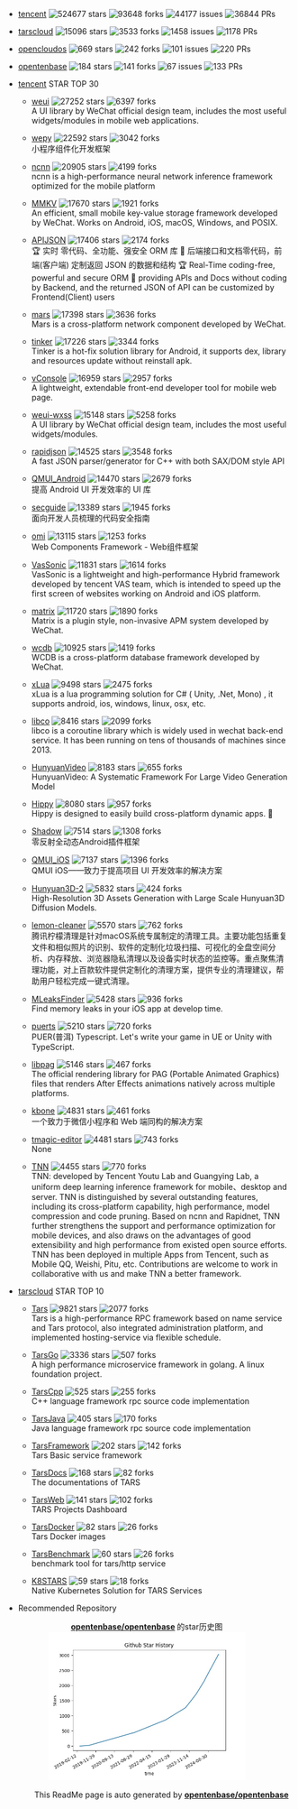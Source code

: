 
+ [tencent](https://github.com/tencent)
![524677 stars](https://img.shields.io/badge/Stars-524677-green)
![93648 forks](https://img.shields.io/badge/Forks-93648-green)
![44177 issues](https://img.shields.io/badge/Issues-44177-green)
![36844 PRs](https://img.shields.io/badge/PRs-36844-green)

+ [tarscloud](https://github.com/tarscloud)
![15096 stars](https://img.shields.io/badge/Stars-15096-green)
![3533 forks](https://img.shields.io/badge/Forks-3533-green)
![1458 issues](https://img.shields.io/badge/Issues-1458-green)
![1178 PRs](https://img.shields.io/badge/PRs-1178-green)

+ [opencloudos](https://github.com/opencloudos)
![669 stars](https://img.shields.io/badge/Stars-669-green)
![242 forks](https://img.shields.io/badge/Forks-242-green)
![101 issues](https://img.shields.io/badge/Issues-101-green)
![220 PRs](https://img.shields.io/badge/PRs-220-green)

+ [opentenbase](https://github.com/opentenbase)
![184 stars](https://img.shields.io/badge/Stars-184-green)
![141 forks](https://img.shields.io/badge/Forks-141-green)
![67 issues](https://img.shields.io/badge/Issues-67-green)
![133 PRs](https://img.shields.io/badge/PRs-133-green)



+ [tencent](https://github.com/tencent) STAR TOP 30
    
    + [weui](https://github.com/tencent/weui) 
    ![27252 stars](https://img.shields.io/badge/Stars-27252-green)
    ![6397 forks](https://img.shields.io/badge/Forks-6397-green)  
    A UI library by WeChat official design team, includes the most useful widgets/modules in mobile web applications.
    
    + [wepy](https://github.com/tencent/wepy) 
    ![22592 stars](https://img.shields.io/badge/Stars-22592-green)
    ![3042 forks](https://img.shields.io/badge/Forks-3042-green)  
    小程序组件化开发框架
    
    + [ncnn](https://github.com/tencent/ncnn) 
    ![20905 stars](https://img.shields.io/badge/Stars-20905-green)
    ![4199 forks](https://img.shields.io/badge/Forks-4199-green)  
    ncnn is a high-performance neural network inference framework optimized for the mobile platform
    
    + [MMKV](https://github.com/tencent/MMKV) 
    ![17670 stars](https://img.shields.io/badge/Stars-17670-green)
    ![1921 forks](https://img.shields.io/badge/Forks-1921-green)  
    An efficient, small mobile key-value storage framework developed by WeChat. Works on Android, iOS, macOS, Windows, and POSIX.
    
    + [APIJSON](https://github.com/tencent/APIJSON) 
    ![17406 stars](https://img.shields.io/badge/Stars-17406-green)
    ![2174 forks](https://img.shields.io/badge/Forks-2174-green)  
    🏆 实时 零代码、全功能、强安全 ORM 库 🚀 后端接口和文档零代码，前端(客户端) 定制返回 JSON 的数据和结构 🏆 Real-Time coding-free, powerful and secure ORM 🚀  providing APIs and Docs without coding by Backend, and the returned JSON of API can be customized by Frontend(Client) users
    
    + [mars](https://github.com/tencent/mars) 
    ![17398 stars](https://img.shields.io/badge/Stars-17398-green)
    ![3636 forks](https://img.shields.io/badge/Forks-3636-green)  
    Mars is a cross-platform network component  developed by WeChat.
    
    + [tinker](https://github.com/tencent/tinker) 
    ![17226 stars](https://img.shields.io/badge/Stars-17226-green)
    ![3344 forks](https://img.shields.io/badge/Forks-3344-green)  
    Tinker is a hot-fix solution library for Android, it supports dex, library and resources update without reinstall apk.
    
    + [vConsole](https://github.com/tencent/vConsole) 
    ![16959 stars](https://img.shields.io/badge/Stars-16959-green)
    ![2957 forks](https://img.shields.io/badge/Forks-2957-green)  
    A lightweight, extendable front-end developer tool for mobile web page.
    
    + [weui-wxss](https://github.com/tencent/weui-wxss) 
    ![15148 stars](https://img.shields.io/badge/Stars-15148-green)
    ![5258 forks](https://img.shields.io/badge/Forks-5258-green)  
    A UI library by WeChat official design team, includes the most useful widgets/modules.
    
    + [rapidjson](https://github.com/tencent/rapidjson) 
    ![14525 stars](https://img.shields.io/badge/Stars-14525-green)
    ![3548 forks](https://img.shields.io/badge/Forks-3548-green)  
    A fast JSON parser/generator for C++ with both SAX/DOM style API
    
    + [QMUI_Android](https://github.com/tencent/QMUI_Android) 
    ![14470 stars](https://img.shields.io/badge/Stars-14470-green)
    ![2679 forks](https://img.shields.io/badge/Forks-2679-green)  
    提高 Android UI 开发效率的 UI 库
    
    + [secguide](https://github.com/tencent/secguide) 
    ![13389 stars](https://img.shields.io/badge/Stars-13389-green)
    ![1945 forks](https://img.shields.io/badge/Forks-1945-green)  
    面向开发人员梳理的代码安全指南
    
    + [omi](https://github.com/tencent/omi) 
    ![13115 stars](https://img.shields.io/badge/Stars-13115-green)
    ![1253 forks](https://img.shields.io/badge/Forks-1253-green)  
    Web Components Framework - Web组件框架
    
    + [VasSonic](https://github.com/tencent/VasSonic) 
    ![11831 stars](https://img.shields.io/badge/Stars-11831-green)
    ![1614 forks](https://img.shields.io/badge/Forks-1614-green)  
    VasSonic is a lightweight and high-performance Hybrid framework developed by tencent VAS team, which is intended to speed up the first screen of websites working on Android and iOS platform. 
    
    + [matrix](https://github.com/tencent/matrix) 
    ![11720 stars](https://img.shields.io/badge/Stars-11720-green)
    ![1890 forks](https://img.shields.io/badge/Forks-1890-green)  
    Matrix is a plugin style, non-invasive APM system developed by WeChat.
    
    + [wcdb](https://github.com/tencent/wcdb) 
    ![10925 stars](https://img.shields.io/badge/Stars-10925-green)
    ![1419 forks](https://img.shields.io/badge/Forks-1419-green)  
    WCDB is a cross-platform database framework developed by WeChat.
    
    + [xLua](https://github.com/tencent/xLua) 
    ![9498 stars](https://img.shields.io/badge/Stars-9498-green)
    ![2475 forks](https://img.shields.io/badge/Forks-2475-green)  
    xLua is a lua programming solution for  C# ( Unity, .Net, Mono) , it supports android, ios, windows, linux, osx, etc.
    
    + [libco](https://github.com/tencent/libco) 
    ![8416 stars](https://img.shields.io/badge/Stars-8416-green)
    ![2099 forks](https://img.shields.io/badge/Forks-2099-green)  
    libco is a coroutine library which is widely used in wechat  back-end service. It has been running on tens of thousands of machines since 2013.
    
    + [HunyuanVideo](https://github.com/tencent/HunyuanVideo) 
    ![8183 stars](https://img.shields.io/badge/Stars-8183-green)
    ![655 forks](https://img.shields.io/badge/Forks-655-green)  
    HunyuanVideo: A Systematic Framework For Large Video Generation Model
    
    + [Hippy](https://github.com/tencent/Hippy) 
    ![8080 stars](https://img.shields.io/badge/Stars-8080-green)
    ![957 forks](https://img.shields.io/badge/Forks-957-green)  
    Hippy is designed to easily build cross-platform dynamic apps. 👏
    
    + [Shadow](https://github.com/tencent/Shadow) 
    ![7514 stars](https://img.shields.io/badge/Stars-7514-green)
    ![1308 forks](https://img.shields.io/badge/Forks-1308-green)  
    零反射全动态Android插件框架
    
    + [QMUI_iOS](https://github.com/tencent/QMUI_iOS) 
    ![7137 stars](https://img.shields.io/badge/Stars-7137-green)
    ![1396 forks](https://img.shields.io/badge/Forks-1396-green)  
    QMUI iOS——致力于提高项目 UI 开发效率的解决方案
    
    + [Hunyuan3D-2](https://github.com/tencent/Hunyuan3D-2) 
    ![5832 stars](https://img.shields.io/badge/Stars-5832-green)
    ![424 forks](https://img.shields.io/badge/Forks-424-green)  
    High-Resolution 3D Assets Generation with Large Scale Hunyuan3D Diffusion Models.
    
    + [lemon-cleaner](https://github.com/tencent/lemon-cleaner) 
    ![5570 stars](https://img.shields.io/badge/Stars-5570-green)
    ![762 forks](https://img.shields.io/badge/Forks-762-green)  
    腾讯柠檬清理是针对macOS系统专属制定的清理工具。主要功能包括重复文件和相似照片的识别、软件的定制化垃圾扫描、可视化的全盘空间分析、内存释放、浏览器隐私清理以及设备实时状态的监控等。重点聚焦清理功能，对上百款软件提供定制化的清理方案，提供专业的清理建议，帮助用户轻松完成一键式清理。
    
    + [MLeaksFinder](https://github.com/tencent/MLeaksFinder) 
    ![5428 stars](https://img.shields.io/badge/Stars-5428-green)
    ![936 forks](https://img.shields.io/badge/Forks-936-green)  
    Find memory leaks in your iOS app at develop time.
    
    + [puerts](https://github.com/tencent/puerts) 
    ![5210 stars](https://img.shields.io/badge/Stars-5210-green)
    ![720 forks](https://img.shields.io/badge/Forks-720-green)  
    PUER(普洱) Typescript. Let's write your game in UE or Unity with TypeScript.
    
    + [libpag](https://github.com/tencent/libpag) 
    ![5146 stars](https://img.shields.io/badge/Stars-5146-green)
    ![467 forks](https://img.shields.io/badge/Forks-467-green)  
    The official rendering library for PAG (Portable Animated Graphics) files that renders After Effects animations natively across multiple platforms.
    
    + [kbone](https://github.com/tencent/kbone) 
    ![4831 stars](https://img.shields.io/badge/Stars-4831-green)
    ![461 forks](https://img.shields.io/badge/Forks-461-green)  
    一个致力于微信小程序和 Web 端同构的解决方案
    
    + [tmagic-editor](https://github.com/tencent/tmagic-editor) 
    ![4481 stars](https://img.shields.io/badge/Stars-4481-green)
    ![743 forks](https://img.shields.io/badge/Forks-743-green)  
    None
    
    + [TNN](https://github.com/tencent/TNN) 
    ![4455 stars](https://img.shields.io/badge/Stars-4455-green)
    ![770 forks](https://img.shields.io/badge/Forks-770-green)  
    TNN: developed by Tencent Youtu Lab and Guangying Lab, a uniform deep learning inference framework for mobile、desktop and server. TNN is distinguished by several outstanding features, including its cross-platform capability, high performance, model compression and code pruning. Based on ncnn and Rapidnet, TNN further strengthens the support and performance optimization for mobile devices, and also draws on the advantages of good extensibility and high performance from existed open source efforts. TNN has been deployed in multiple Apps from Tencent, such as Mobile QQ, Weishi, Pitu, etc. Contributions are welcome to work in collaborative with us and make TNN a better framework. 
    

+ [tarscloud](https://github.com/tarscloud) STAR TOP 10
    
    + [Tars](https://github.com/tarscloud/Tars) 
    ![9821 stars](https://img.shields.io/badge/Stars-9821-green)
    ![2077 forks](https://img.shields.io/badge/Forks-2077-green)  
    Tars is a high-performance RPC framework based on name service and Tars protocol, also integrated administration platform, and implemented hosting-service via flexible schedule.
    
    + [TarsGo](https://github.com/tarscloud/TarsGo) 
    ![3336 stars](https://img.shields.io/badge/Stars-3336-green)
    ![507 forks](https://img.shields.io/badge/Forks-507-green)  
    A  high performance microservice  framework  in golang. A linux foundation project.
    
    + [TarsCpp](https://github.com/tarscloud/TarsCpp) 
    ![525 stars](https://img.shields.io/badge/Stars-525-green)
    ![255 forks](https://img.shields.io/badge/Forks-255-green)  
    C++ language framework rpc source code implementation
    
    + [TarsJava](https://github.com/tarscloud/TarsJava) 
    ![405 stars](https://img.shields.io/badge/Stars-405-green)
    ![170 forks](https://img.shields.io/badge/Forks-170-green)  
    Java language framework rpc source code implementation
    
    + [TarsFramework](https://github.com/tarscloud/TarsFramework) 
    ![202 stars](https://img.shields.io/badge/Stars-202-green)
    ![142 forks](https://img.shields.io/badge/Forks-142-green)  
    Tars Basic service framework
    
    + [TarsDocs](https://github.com/tarscloud/TarsDocs) 
    ![168 stars](https://img.shields.io/badge/Stars-168-green)
    ![82 forks](https://img.shields.io/badge/Forks-82-green)  
    The documentations of TARS
    
    + [TarsWeb](https://github.com/tarscloud/TarsWeb) 
    ![141 stars](https://img.shields.io/badge/Stars-141-green)
    ![102 forks](https://img.shields.io/badge/Forks-102-green)  
    TARS Projects Dashboard
    
    + [TarsDocker](https://github.com/tarscloud/TarsDocker) 
    ![82 stars](https://img.shields.io/badge/Stars-82-green)
    ![26 forks](https://img.shields.io/badge/Forks-26-green)  
    Tars Docker  images
    
    + [TarsBenchmark](https://github.com/tarscloud/TarsBenchmark) 
    ![60 stars](https://img.shields.io/badge/Stars-60-green)
    ![26 forks](https://img.shields.io/badge/Forks-26-green)  
    benchmark tool for tars/http service
    
    + [K8STARS](https://github.com/tarscloud/K8STARS) 
    ![59 stars](https://img.shields.io/badge/Stars-59-green)
    ![18 forks](https://img.shields.io/badge/Forks-18-green)  
    Native Kubernetes  Solution for TARS Services
    


+ Recommended Repository  
<p align="center">
      <strong>
        <a href="https://github.com/opentenbase/opentenbase" target="_blank">opentenbase/opentenbase</a>
      </strong>  的star历史图
  <br>
  <img src="https://raw.githubusercontent.com/ButterAndButterfly/GithubTools/master/data/stars_history.jpg" width="350px"></img>    
</p>

<p align="right">
      This ReadMe page is auto generated by 
      <strong>
        <a href="https://github.com/opentenbase/opentenbase" target="_blank">opentenbase/opentenbase</a><br>
      </strong>   
</p>